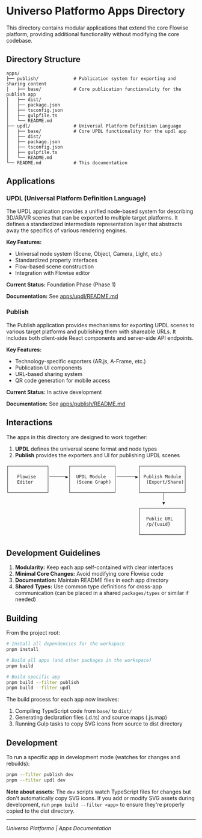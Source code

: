# Universo Platformo Apps Directory

This directory contains modular applications that extend the core Flowise platform, providing additional functionality without modifying the core codebase.

## Directory Structure

```
apps/
├── publish/             # Publication system for exporting and sharing content
│   ├── base/            # Core publication functionality for the publish app
│   ├── dist/
│   ├── package.json
│   ├── tsconfig.json
│   ├── gulpfile.ts
│   └── README.md
├── updl/                # Universal Platform Definition Language
│   ├── base/            # Core UPDL functionality for the updl app
│   ├── dist/
│   ├── package.json
│   ├── tsconfig.json
│   ├── gulpfile.ts
│   └── README.md
└── README.md            # This documentation
```

## Applications

### UPDL (Universal Platform Definition Language)

The UPDL application provides a unified node-based system for describing 3D/AR/VR scenes that can be exported to multiple target platforms. It defines a standardized intermediate representation layer that abstracts away the specifics of various rendering engines.

**Key Features:**

-   Universal node system (Scene, Object, Camera, Light, etc.)
-   Standardized property interfaces
-   Flow-based scene construction
-   Integration with Flowise editor

**Current Status:** Foundation Phase (Phase 1)

**Documentation:** See [apps/updl/README.md](./updl/README.md)

### Publish

The Publish application provides mechanisms for exporting UPDL scenes to various target platforms and publishing them with shareable URLs. It includes both client-side React components and server-side API endpoints.

**Key Features:**

-   Technology-specific exporters (AR.js, A-Frame, etc.)
-   Publication UI components
-   URL-based sharing system
-   QR code generation for mobile access

**Current Status:** In active development

**Documentation:** See [apps/publish/README.md](./publish/README.md)

## Interactions

The apps in this directory are designed to work together:

1.  **UPDL** defines the universal scene format and node types
2.  **Publish** provides the exporters and UI for publishing UPDL scenes

```
┌──────────────┐       ┌────────────────┐        ┌────────────────┐
│              │       │                │        │                │
│   Flowise    │──────▶│  UPDL Module   │───────▶│ Publish Module │
│   Editor     │       │  (Scene Graph) │        │  (Export/Share)│
│              │       │                │        │                │
└──────────────┘       └────────────────┘        └────────┬───────┘
                                                          │
                                                          ▼
                                                 ┌────────────────┐
                                                 │                │
                                                 │  Public URL    │
                                                 │  /p/{uuid}     │
                                                 │                │
                                                 └────────────────┘
```

## Development Guidelines

1.  **Modularity:** Keep each app self-contained with clear interfaces
2.  **Minimal Core Changes:** Avoid modifying core Flowise code
3.  **Documentation:** Maintain README files in each app directory
4.  **Shared Types:** Use common type definitions for cross-app communication (can be placed in a shared `packages/types` or similar if needed)

## Building

From the project root:

```bash
# Install all dependencies for the workspace
pnpm install

# Build all apps (and other packages in the workspace)
pnpm build

# Build specific app
pnpm build --filter publish
pnpm build --filter updl
```

The build process for each app now involves:

1. Compiling TypeScript code from `base/` to `dist/`
2. Generating declaration files (.d.ts) and source maps (.js.map)
3. Running Gulp tasks to copy SVG icons from source to dist directory

## Development

To run a specific app in development mode (watches for changes and rebuilds):

```bash
pnpm --filter publish dev
pnpm --filter updl dev
```

**Note about assets:** The `dev` scripts watch TypeScript files for changes but don't automatically copy SVG icons. If you add or modify SVG assets during development, run `pnpm build --filter <app>` to ensure they're properly copied to the dist directory.

---

_Universo Platformo | Apps Documentation_
